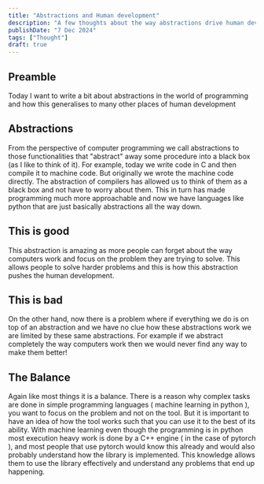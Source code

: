 ```yaml
---
title: "Abstractions and Human development"
description: "A few thoughts about the way abstractions drive human development"
publishDate: "7 Dec 2024"
tags: ["Thought"]
draft: true
---
```


## Preamble
Today I want to write a bit about abstractions in the world of programming and how this generalises to many other places of human development

## Abstractions
From the perspective of computer programming we call abstractions to those functionalities that "abstract" away some procedure into a black box (as I like to think of it). For example, today we write code in C and then compile it to machine code. But originally we wrote the machine code directly. The abstraction of compilers has allowed us to think of them as a black box and not have to worry about them. This in turn has made programming much more approachable and now we have languages like python that are just basically abstractions all the way down.

## This is good
This abstraction is amazing as more people can forget about the way computers work and focus on the problem they are trying to solve. This allows people to solve harder problems and this is how this abstraction pushes the human development.

## This is bad
On the other hand, now there is a problem where if everything we do is on top of an abstraction and we have no clue how these abstractions work we are limited by these same abstractions. For example if we abstract completely the way computers work then we would never find any way to make them better!

## The Balance
Again like most things it is a balance. There is a reason why complex tasks are done in simple programming languages ( machine learning in python ), you want to focus on the problem and not on the tool. But it is important to have an idea of how the tool works such that you can use it to the best of its ability. With machine learning even though the programming is in python most execution heavy work is done by a C++ engine ( in the case of pytorch ), and most people that use pytorch would know this already and would also probably understand how the library is implemented. This knowledge allows them to use the library effectively and understand any problems that end up happening.

